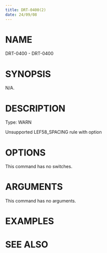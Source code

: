 ```yaml
---
title: DRT-0400(2)
date: 24/09/08
---
```


# NAME

DRT-0400 - DRT-0400

# SYNOPSIS

N/A.

# DESCRIPTION

Type: WARN

Unsupported LEF58_SPACING rule with option

# OPTIONS

This command has no switches.

# ARGUMENTS

This command has no arguments.

# EXAMPLES

# SEE ALSO
